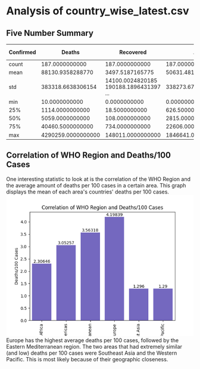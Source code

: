 # Analysis of country_wise_latest.csv
## Five Number Summary
Confirmed | Deaths | Recovered | ... | Confirmed last week | 1 week change | 1 week % increase
|---|---|---|---|---|---|---|
count | 187.0000000000 | 187.0000000000 | 187.0000000000 | ... | 187.0000000000 | 187.0000000000 | 187.0000000000
mean | 88130.9358288770 | 3497.5187165775 | 50631.4812834225 | ... | 78682.4759358289 | 9448.4598930481 | 13.6062032086
std | 383318.6638306154 | 14100.0024820185  190188.1896431397  ... | 338273.6765665371 | 47491.1276840353 | 24.5098377445
min | 10.0000000000 | 0.0000000000 | 0.0000000000  ... | 10.0000000000 | -47.0000000000 | -3.8400000000
25% | 1114.0000000000 | 18.5000000000 | 626.5000000000  ... | 1051.5000000000 | 49.0000000000 | 2.7750000000
50% | 5059.0000000000 | 108.0000000000 | 2815.0000000000  ... | 5020.0000000000 | 432.0000000000 | 6.8900000000
75% | 40460.5000000000 | 734.0000000000 | 22606.0000000000  ... | 37080.5000000000 | 3172.0000000000 | 16.8550000000
max | 4290259.0000000000 | 148011.0000000000 | 1846641.0000000000 | ... | 3834677.0000000000 | 455582.0000000000 | 226.3200000000

## Correlation of WHO Region and Deaths/100 Cases
One interesting statistic to look at is the correlation of the WHO Region and the average amount of deaths per 100 cases in a certain area. This graph displays the mean of each area's countries' deaths per 100 cases.
![Correlation of WHO Region and Deaths/100 Cases](./plots/plot1.png)
Europe has the highest average deaths per 100 cases, followed by the Eastern Mediterranean region. The two areas that had extremely similar (and low) deaths per 100 cases were Southeast Asia and the Western Pacific. This is most likely because of their geographic closeness.

## 